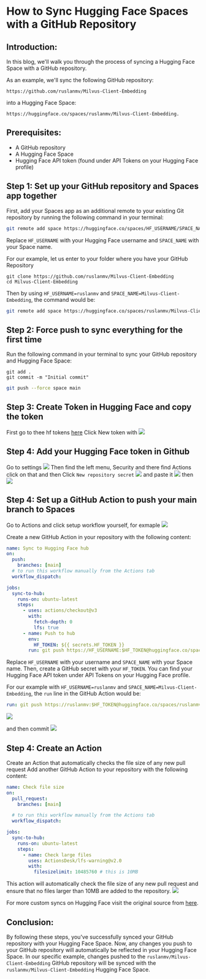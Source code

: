 # How to Sync Hugging Face Spaces with a GitHub Repository

## Introduction:
In this blog, we'll walk you through the process of syncing a Hugging Face Space with a GitHub repository. 

As an example, we'll sync the following GitHub repository: 
```
https://github.com/ruslanmv/Milvus-Client-Embedding 
```

into a Hugging Face Space: 

```
https://huggingface.co/spaces/ruslanmv/Milvus-Client-Embedding.
```

## Prerequisites:
- A GitHub repository
- A Hugging Face Space
- Hugging Face API token (found under API Tokens on your Hugging Face profile)

## Step 1: Set up your GitHub repository and Spaces app together

First, add your Spaces app as an additional remote to your existing Git repository by running the following command in your terminal:

```bash
git remote add space https://huggingface.co/spaces/HF_USERNAME/SPACE_NAME
```

Replace `HF_USERNAME` with your Hugging Face username and `SPACE_NAME` with your Space name.

For our example, let us enter to your folder where you have your GitHub Repository

```
git clone https://github.com/ruslanmv/Milvus-Client-Embedding 
cd Milvus-Client-Embedding 
```
Then by using  `HF_USERNAME=ruslanmv` and `SPACE_NAME=Milvus-Client-Embedding`, the command would be:

```bash
git remote add space https://huggingface.co/spaces/ruslanmv/Milvus-Client-Embedding
```

## Step 2: Force push to sync everything for the first time


Run the following command in your terminal to sync your GitHub repository and Hugging Face Space:

```
git add .
git commit -m "Initial commit"
```


```bash
git push --force space main
```

## Step 3: Create Token in Hugging Face and copy the token
First go to thee hf tokens [here](https://huggingface.co/settings/tokens)
Click New  token with 
![](assets/2024-02-15-12-32-56.png)

## Step 4: Add your Hugging Face token in Github
Go to settings
![](assets/2024-02-15-12-29-19.png)
Then find the left menu, Security and there find Actions click on that and then Click `New repository secret`
![](assets/2024-02-15-12-31-57.png)
and paste it 
![](assets/2024-02-15-12-35-08.png)
then
![](assets/2024-02-15-12-35-44.png)



## Step 4: Set up a GitHub Action to push your main branch to Spaces
Go to Actions and click setup workflow yourself, for exmaple
![](assets/2024-02-15-12-26-20.png)


Create a new GitHub Action in your repository with the following content:

```yaml
name: Sync to Hugging Face hub
on:
  push:
    branches: [main]
  # to run this workflow manually from the Actions tab
  workflow_dispatch:

jobs:
  sync-to-hub:
    runs-on: ubuntu-latest
    steps:
      - uses: actions/checkout@v3
        with:
          fetch-depth: 0
          lfs: true
      - name: Push to hub
        env:
          HF_TOKEN: ${{ secrets.HF_TOKEN }}
        run: git push https://HF_USERNAME:$HF_TOKEN@huggingface.co/spaces/HF_USERNAME/SPACE_NAME main
```

Replace `HF_USERNAME` with your username and `SPACE_NAME` with your Space name. Then, create a GitHub secret with your `HF_TOKEN`. You can find your Hugging Face API token under API Tokens on your Hugging Face profile.

For our example with `HF_USERNAME=ruslanmv` and `SPACE_NAME=Milvus-Client-Embedding`, the `run` line in the GitHub Action would be:

```yaml
run: git push https://ruslanmv:$HF_TOKEN@huggingface.co/spaces/ruslanmv/Milvus-Client-Embedding main
```

![](assets/2024-02-15-12-38-21.png)

and then commit
![](assets/2024-02-15-12-40-13.png)

## Step 4: Create an Action
Create an Action that automatically checks the file size of any new pull request
Add another GitHub Action to your repository with the following content:

```yaml
name: Check file size
on:
  pull_request:
    branches: [main]

  # to run this workflow manually from the Actions tab
  workflow_dispatch:

jobs:
  sync-to-hub:
    runs-on: ubuntu-latest
    steps:
      - name: Check large files
        uses: ActionsDesk/lfs-warning@v2.0
        with:
          filesizelimit: 10485760 # this is 10MB
```

This action will automatically check the file size of any new pull request and ensure that no files larger than 10MB are added to the repository.
![](assets/2024-02-15-12-43-51.png)

For more custom syncs on Hugging Face visit the original source from [here](https://huggingface.co/docs/hub/en/spaces-github-actions).

## Conclusion:

By following these steps, you've successfully synced your GitHub repository with your Hugging Face Space. Now, any changes you push to your GitHub repository will automatically be reflected in your Hugging Face Space. In our specific example, changes pushed to the `ruslanmv/Milvus-Client-Embedding` GitHub repository will be synced with the `ruslanmv/Milvus-Client-Embedding` Hugging Face Space.